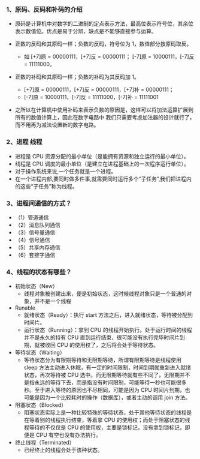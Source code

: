 ### 1、原码、反码和补码的介绍

- 原码是计算机中对数字的二进制的定点表示方法，最高位表示符号位，其余位表示数值位。优点是易于分辨，缺点是不能够直接参与运算。

- 正数的反码和其原码一样；负数的反码，符号位为 1，数值部分按原码取反。

  - 如 [+7]原 = 00000111，[+7]反 = 00000111； [-7]原 = 10000111，[-7]反 = 11111000。

- 正数的补码和其原码一样；负数的补码为其反码加 1。

  - [+7]原 = 00000111，[+7]反 = 00000111，[+7]补 = 00000111；
  - [-7]原 = 10000111，[-7]反 = 11111000，[-7]补 = 11111001

- 之所以在计算机中使用补码来表示负数的原因是，这样可以将加法运算扩展到所有的数值计算上，因此在数字电路中
  我们只需要考虑加法器的设计就行了，而不用再为减法设置新的数字电路。

### 2、进程 线程

- 进程是 CPU 资源分配的最小单位（是能拥有资源和独立运行的最小单位）。
- 线程是 CPU 调度的最小单位（是建立在进程基础上的一次程序运行单位）。
- 对于操作系统来说,一个任务就是一个进程。
- 在一个进程内部,要同时做多件事,就需要同时运行多个“子任务”,我们把进程内的这些“子任务”称为线程。

### 3、进程间通信的方式？

- （1）管道通信
- （2）消息队列通信
- （3）信号量通信
- （4）信号通信
- （5）共享内存通信
- （6）套接字通信

### 4、线程的状态有哪些？

- 初始状态（New）
  - 线程对象被创建出来，便是初始状态，这时候线程对象只是一个普通的对象，并不是一个线程
- Runable
  - 就绪状态（Ready）：执行 start 方法之后，进入就绪状态，等待被分配到时间片。
  - 运行状态（Running）：拿到 CPU 的线程开始执行。处于运行时间的线程并不是永久的持有 CPU 直到运行结束，很可能没有执行完毕时间片到期，就被收回 CPU 的使用权了，之后将会处于等待状态。
- 等待状态（Waiting）
  - 等待状态分为有限期等待和无限期等待，所谓有限期等待是线程使用 sleep 方法主动进入休眠，有一定的时间限制，时间到期就重新进入就绪状态，再次等待被 CPU 选中。而无限期等待就有些不同了，无限期并不是指永远的等待下去，而是指没有时间限制，可能等待一秒也可能很多秒。至于进入等待的原因也不尽相同，可能是因为 CPU 时间片到期，也可能是因为一个比较耗时的操作（数据库），或者主动的调用 join 方法。
- 阻塞状态（Blocked）
  - 阻塞状态实际上是一种比较特殊的等待状态，处于其他等待状态的线程是在等着别的线程执行结束，等着拿 CPU 的使用权；而处于阻塞状态的线程等待的不仅仅是 CPU 的使用权，主要是锁标记，没有拿到锁标记，即便是 CPU 有空也没有办法执行。
- 终止线程（Terminated）
  - 已经终止的线程会处于该种状态。
